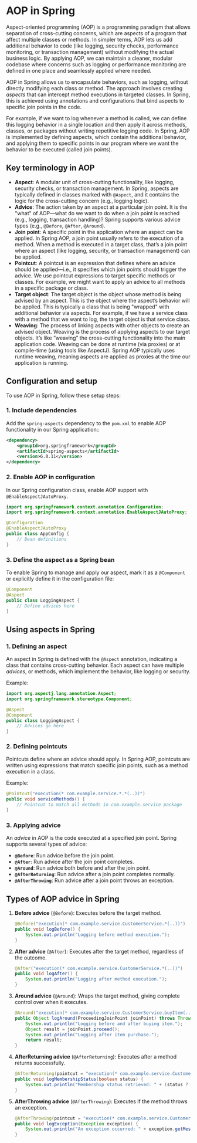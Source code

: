# AOP in Spring

Aspect-oriented programming (AOP) is a programming paradigm that allows separation of cross-cutting concerns, which are aspects of a program that affect multiple classes or methods. In simpler terms, AOP lets us add additional behavior to code (like logging, security checks, performance monitoring, or transaction management) without modifying the actual business logic. By applying AOP, we can maintain a cleaner, modular codebase where concerns such as logging or performance monitoring are defined in one place and seamlessly applied where needed.

AOP in Spring allows us to encapsulate behaviors, such as logging, without directly modifying each class or method. The approach involves creating *aspects* that can intercept method executions in targeted classes. In Spring, this is achieved using annotations and configurations that bind aspects to specific join points in the code.

For example, if we want to log whenever a method is called, we can define this logging behavior in a single location and then apply it across methods, classes, or packages without writing repetitive logging code. In Spring, AOP is implemented by defining aspects, which contain the additional behavior, and applying them to specific points in our program where we want the behavior to be executed (called join points).


## Key terminology in AOP

- **Aspect**: A modular unit of cross-cutting functionality, like logging, security checks, or transaction management. In Spring, aspects are typically defined in classes marked with `@Aspect`, and it contains the logic for the cross-cutting concern (e.g., logging logic).
- **Advice**: The action taken by an aspect at a particular join point. It is the "what" of AOP—what do we want to do when a join point is reached (e.g., logging, transaction handling)? Spring supports various advice types (e.g., `@Before`, `@After`, `@Around`).
- **Join point**: A specific point in the application where an aspect can be applied. In Spring AOP, a join point usually refers to the execution of a method. When a method is executed in a target class, that’s a join point where an aspect (like logging, security, or transaction management) can be applied.
- **Pointcut**: A pointcut is an expression that defines where an advice should be applied—i.e., it specifies which join points should trigger the advice. We use pointcut expressions to target specific methods or classes. For example, we might want to apply an advice to all methods in a specific package or class.
- **Target object**: The target object is the object whose method is being advised by an aspect. This is the object where the aspect’s behavior will be applied. This is typically a class that is being "wrapped" with additional behavior via aspects. For example, if we have a service class with a method that we want to log, the target object is that service class.
- **Weaving**: The process of linking aspects with other objects to create an advised object. Weaving is the process of applying aspects to our target objects. It’s like “weaving” the cross-cutting functionality into the main application code. Weaving can be done at runtime (via proxies) or at compile-time (using tools like AspectJ). Spring AOP typically uses runtime weaving, meaning aspects are applied as proxies at the time our application is running.


## Configuration and setup
To use AOP in Spring, follow these setup steps:

### 1. **Include dependencies**
Add the `spring-aspects` dependency to the `pom.xml` to enable AOP functionality in our Spring application::
```xml
<dependency>
    <groupId>org.springframework</groupId>
    <artifactId>spring-aspects</artifactId>
    <version>6.0.11</version>
</dependency>
```

### 2. **Enable AOP in configuration**
In our Spring configuration class, enable AOP support with `@EnableAspectJAutoProxy`.
```java
import org.springframework.context.annotation.Configuration;
import org.springframework.context.annotation.EnableAspectJAutoProxy;

@Configuration
@EnableAspectJAutoProxy
public class AppConfig {
    // Bean definitions
}
```

### 3. **Define the aspect as a Spring bean**
To enable Spring to manage and apply our aspect, mark it as a `@Component` or explicitly define it in the configuration file:
```java
@Component
@Aspect
public class LoggingAspect {
    // Define advices here
}
```


## Using aspects in Spring

### 1. Defining an aspect
An aspect in Spring is defined with the `@Aspect` annotation, indicating a class that contains cross-cutting behavior. Each aspect can have multiple *advices*, or methods, which implement the behavior, like logging or security.

Example:
```java
import org.aspectj.lang.annotation.Aspect;
import org.springframework.stereotype.Component;

@Aspect
@Component
public class LoggingAspect {
    // Advices go here
}
```

### 2. Defining pointcuts
Pointcuts define where an advice should apply. In Spring AOP, pointcuts are written using expressions that match specific join points, such as a method execution in a class.

Example:
```java
@Pointcut("execution(* com.example.service.*.*(..))")
public void serviceMethods() {
    // Pointcut to match all methods in com.example.service package
}
```

### 3. Applying advice
An *advice* in AOP is the code executed at a specified join point. Spring supports several types of advice:

- **`@Before`**: Run advice before the join point.
- **`@After`**: Run advice after the join point completes.
- **`@Around`**: Run advice both before and after the join point.
- **`@AfterReturning`**: Run advice after a join point completes normally.
- **`@AfterThrowing`**: Run advice after a join point throws an exception.


## Types of AOP advice in Spring

1. **Before advice** (`@Before`): Executes before the target method.
   ```java
   @Before("execution(* com.example.service.CustomerService.*(..))")
   public void logBefore() {
       System.out.println("Logging before method execution.");
   }
   ```

2. **After advice** (`@After`): Executes after the target method, regardless of the outcome.
   ```java
   @After("execution(* com.example.service.CustomerService.*(..))")
   public void logAfter() {
       System.out.println("Logging after method execution.");
   }
   ```

3. **Around advice** (`@Around`): Wraps the target method, giving complete control over when it executes.
   ```java
   @Around("execution(* com.example.service.CustomerService.buyItem(..))")
   public Object logAround(ProceedingJoinPoint joinPoint) throws Throwable {
       System.out.println("Logging before and after buying item.");
       Object result = joinPoint.proceed();
       System.out.println("Logging after item purchase.");
       return result;
   }
   ```

4. **AfterReturning advice** (`@AfterReturning`): Executes after a method returns successfully.
   ```java
   @AfterReturning(pointcut = "execution(* com.example.service.CustomerService.getMembershipStatus(..))", returning = "status")
   public void logMembershipStatus(boolean status) {
       System.out.println("Membership status retrieved: " + (status ? "Premium" : "Regular"));
   }
   ```

5. **AfterThrowing advice** (`@AfterThrowing`): Executes if the method throws an exception.
   ```java
   @AfterThrowing(pointcut = "execution(* com.example.service.CustomerService.buyItem(..))", throwing = "exception")
   public void logException(Exception exception) {
       System.out.println("An exception occurred: " + exception.getMessage());
   }
   ```